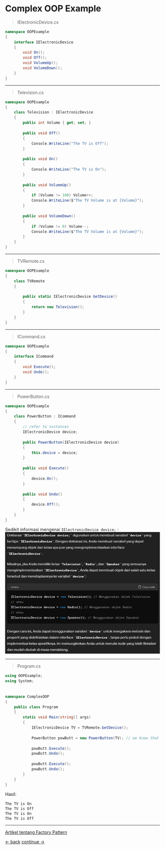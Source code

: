 # Complex OOP Example

> IElectronicDevice.cs

```csharp
namespace OOPExample
{
    interface IElectronicDevice
    {
        void On();
        void Off();
        void VolumeUp();
        void VolumeDown();
    }
}

```

-----

> Television.cs

```csharp
namespace OOPExample
{
    class Television : IElectronicDevice
    {
        public int Volume { get; set; }

        public void Off() 
        {
            Console.WriteLine("The TV is Off");
        }   

        public void On() 
        {
            Console.WriteLine("The TV is On");
        }

        public void VolumeUp() 
        {
            if (Volume != 100) Volume++;
            Console.WriteLine($"The TV Volume is at {Volume}");
        }

        public void VolumeDown() 
        {
            if (Volume != 0) Volume--;
            Console.WriteLine($"The TV Volume is at {Volume}");
        }
    }
}
```

------

> TVRemote.cs

```csharp
namespace OOPExample
{
    class TVRemote
    {
        
        public static IElectronicDevice GetDevice()
        {
            return new Television();
        }
    }
}
```

-------

> ICommand.cs

```csharp
namespace OOPExample
{
    interface ICommand
    {
        void Execute();
        void Undo();
    }
}
```
-------

> PowerButton.cs

```csharp
namespace OOPExample
{
    class PowerButton : ICommand
    {
        // refer to instances
        IElectronicDevice device;

        public PowerButton(IElectronicDevice device)
        {
            this.device = device;
        }

        public void Execute() 
        {
            device.On();
        }

        public void Undo() 
        { 
            device.Off();
        }
    }
}
```

Sedikit informasi mengenai `IElectronicDevice device;` : <br>
![Image](../images/basic/21-interface-properties-device.png) 


------

> Program.cs

```csharp
using OOPExample;
using System;


namespace ComplexOOP
{
    public class Program
    {
        static void Main(string[] args)
        {
            IElectronicDevice TV = TVRemote.GetDevice();

            PowerButton powButt = new PowerButton(TV); // we know that we work for TV device

            powButt.Execute();
            powButt.Undo();

            powButt.Execute();
            powButt.Undo();
        }
    }
}

```

Hasil: <br>
```terminal
The TV is On
The TV is Off
The TV is On
The TV is Off
```

-----

[Artikel tentang Factory Pattern](https://www.bytehide.com/blog/abstact-factory-pattern-csharp)





[<- back](https://github.com/QuackPlayground/csharp/blob/main/theory/basic/21.md)
[continue ->](https://github.com/QuackPlayground/csharp/blob/main/theory/basic/22-part2.md)